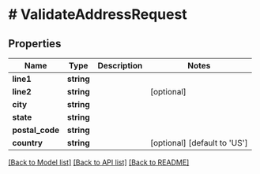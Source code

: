 # # ValidateAddressRequest

## Properties

Name | Type | Description | Notes
------------ | ------------- | ------------- | -------------
**line1** | **string** |  |
**line2** | **string** |  | [optional]
**city** | **string** |  |
**state** | **string** |  |
**postal_code** | **string** |  |
**country** | **string** |  | [optional] [default to 'US']

[[Back to Model list]](../../README.md#models) [[Back to API list]](../../README.md#endpoints) [[Back to README]](../../README.md)
